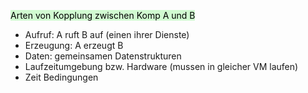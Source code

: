 
<mark style="background: #BBFABBA6;">Arten von Kopplung zwischen Komp A und B</mark>

- Aufruf: A ruft B auf (einen ihrer Dienste)
- Erzeugung: A erzeugt B
- Daten: gemeinsamen Datenstrukturen
- Laufzeitumgebung bzw. Hardware (mussen in gleicher VM laufen)
- Zeit Bedingungen

